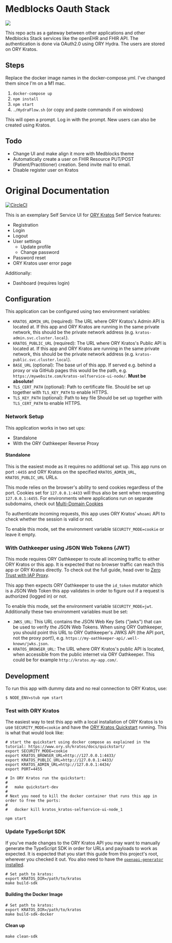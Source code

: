 # Medblocks Oauth Stack
<a href="https://github.com/medblocks/auth/actions" target="_blank" alt="Docker Image CI">
<img src="https://github.com/medblocks/auth/actions/workflows/docker-image.yml/badge.svg" /></a>

This repo acts as a gateway between other applications and other Medblocks Stack services like the openEHR and FHIR API. The authentication is done via OAuth2.0 using ORY Hydra. The users are stored on ORY Kratos.


## Steps
Replace the docker image names in the docker-compose.yml. I've changed them since I'm on a M1 mac.

1. `docker-compose up`
2. `npm install`
3. `npm start`
4. `./HydraFlow.sh` (or copy and paste commands if on windows)

This will open a prompt. Log in with the prompt. New users can also be created using Kratos.

## Todo

- Change UI and make align it more with Medblocks theme
- Automatically create a user on FHIR Resource PUT/POST (Patient/Practitioner) creation. Send invite mail to email.
- Disable register user on Kratos


# Original Documentation
[![CircleCI](https://circleci.com/gh/ory/kratos-selfservice-ui-node.svg?style=badge)](https://circleci.com/gh/ory/kratos-selfservice-ui-node)

This is an exemplary Self Service UI for [ORY Kratos](https://github.com/ory/kratos) Self Service features:

- Registration
- Login
- Logout
- User settings
  - Update profile
  - Change password
- Password reset
- ORY Kratos user error page

Additionally:

- Dashboard (requires login)

## Configuration

This application can be configured using two environment variables:

- `KRATOS_ADMIN_URL` (required): The URL where ORY Kratos's Admin API is located at. If
  this app and ORY Kratos are running in the same private network, this should
  be the private network address (e.g. `kratos-admin.svc.cluster.local`).
- `KRATOS_PUBLIC_URL` (required): The URL where ORY Kratos's Public API is located at. If
  this app and ORY Kratos are running in the same private network, this should
  be the private network address (e.g. `kratos-public.svc.cluster.local`).
- `BASE_URL` (optional): The base url of this app. If served e.g. behind a proxy or via
  GitHub pages this would be the path, e.g. `https://mywebsite.com/kratos-selfservice-ui-node/`.
  **Must be absolute!**
- `TLS_CERT_PATH` (optional): Path to certificate file. Should be set up together with `TLS_KEY_PATH` to enable HTTPS.
- `TLS_KEY_PATH` (optional): Path to key file Should be set up together with `TLS_CERT_PATH` to enable HTTPS.

### Network Setup

This application works in two set ups:

- Standalone
- With the ORY Oathkeeper Reverse Proxy

#### Standalone

This is the easiest mode as it requires no additional set up. This app runs on port `:4455`
and ORY Kratos on the specified `KRATOS_ADMIN_URL`, `KRATOS_PUBLIC_URL` URLs.

This mode relies on the browser's ability to send cookies regardless of the port. Cookies set for
`127.0.0.1:4433` will thus also be sent when requesting `127.0.0.1:4455`. For environments
where applications run on separate subdomains, check out [Multi-Domain Cookies](https://www.ory.sh/kratos/docs/guides/multi-domain-cookies)

To authenticate incoming requests, this app uses ORY Kratos' `whoami` API to check
whether the session is valid or not.

To enable this mode, set the environment variable `SECURITY_MODE=cookie` or leave it empty.

### With Oathkeeper using JSON Web Tokens (JWT)

This mode requires ORY Oathkeeper to route all incoming traffic to either ORY Kratos
or this app. It is expected that no browser traffic can reach this app or ORY Kratos
directly. To check out the full guide, head over to [Zero Trust with IAP Proxy](https://www.ory.sh/kratos/docs/guides/zero-trust-iap-proxy-identity-access-proxy).

This app then expects ORY Oathkeeper to use the `id_token` mutator which is a
JSON Web Token this app validates in order to figure out if a request is authorized (logged in)
or not.

To enable this mode, set the environment variable `SECURITY_MODE=jwt`. Additionally
these two environment variables must be set:

- `JWKS_URL`: This URL contains the JSON Web Key Sets ("jwks") that can be
used to verify the JSON Web Tokens. When using ORY Oathkeeper, you should
point this URL to ORY Oathkeeper's JWKS API (the API port, not the proxy port!),
e.g. `https://my-oathkeeper-api/.well-known/jwks.json`.
- `KRATOS_BROWSER_URL`: The URL where ORY Kratos's public API is located,
  when accessible from the public internet via ORY Oathkeeper. This could be for example
  `http://kratos.my-app.com/`.

## Development

To run this app with dummy data and no real connection to ORY Kratos, use:

```shell script
$ NODE_ENV=stub npm start
```

### Test with ORY Kratos

The easiest way to test this app with a local installation of ORY Kratos is to
use `SECURITY_MODE=cookie` and have the [ORY Kratos Quickstart](https://www.ory.sh/kratos/docs/quickstart/)
running. This is what that would look like:

```shell script
# start the quickstart using docker compose as explained in the tutorial: https://www.ory.sh/kratos/docs/quickstart/
export SECURITY_MODE=cookie
export KRATOS_BROWSER_URL=http://127.0.0.1:4433/
export KRATOS_PUBLIC_URL=http://127.0.0.1:4433/
export KRATOS_ADMIN_URL=http://127.0.0.1:4434/
export PORT=4455

# In ORY Kratos run the quickstart:
#
#   make quickstart-dev
# 
# Next you need to kill the docker container that runs this app in order to free the ports:
#
#   docker kill kratos_kratos-selfservice-ui-node_1

npm start
```

### Update TypeScript SDK

If you've made changes to the ORY Kratos API you may want to manually generate
the TypeScript SDK in order for URLs and payloads to work as expected. It is
expected that you start this guide from this project's root, wherever you
checked it out. You also need to have the
[`openapi-generator` installed](https://openapi-generator.tech/docs/installation).

```shell script
# Set path to kratos:
export KRATOS_DIR=/path/to/kratos
make build-sdk
```

#### Building the Docker Image

```shell script
# Set path to kratos:
export KRATOS_DIR=/path/to/kratos
make build-sdk-docker
```

#### Clean up

```shell script
make clean-sdk
```
